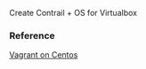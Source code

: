 Create Contrail + OS for Virtualbox

### Reference

[Vagrant on Centos](https://www.tecmint.com/how-to-install-vagrant-on-centos-7/)

